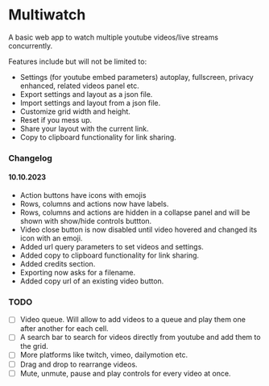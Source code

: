 # Multiwatch

A basic web app to watch multiple youtube videos/live streams concurrently.

Features include but will not be limited to:
- Settings (for youtube embed parameters) autoplay, fullscreen, privacy enhanced, related videos panel etc.
- Export settings and layout as a json file.
- Import settings and layout from a json file.
- Customize grid width and height.
- Reset if you mess up.
- Share your layout with the current link.
- Copy to clipboard functionality for link sharing.


### Changelog

#### 10.10.2023
- Action buttons have icons with emojis
- Rows, columns and actions now have labels.
- Rows, columns and actions are hidden in a collapse panel and will be shown with show/hide controls buttton.
- Video close button is now disabled until video hovered and changed its icon with an emoji.
- Added url query parameters to set videos and settings.
- Added copy to clipboard functionality for link sharing.
- Added credits section.
- Exporting now asks for a filename.
- Added copy url of an existing video button.

### TODO
- [ ] Video queue. Will allow to add videos to a queue and play them one after another for each cell.
- [ ] A search bar to search for videos directly from youtube and add them to the grid.
- [ ] More platforms like twitch, vimeo, dailymotion etc.
- [ ] Drag and drop to rearrange videos.
- [ ] Mute, unmute, pause and play controls for every video at once.